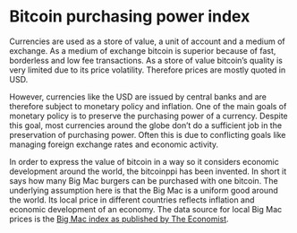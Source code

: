 <div class="page-header">
  <h1>Bitcoin purchasing power index</h1>
</div>

Currencies are used as a store of value, a unit of account and a medium of exchange.
As a medium of exchange bitcoin is superior because of fast, borderless and low fee transactions.
As a store of value bitcoin’s quality is very limited due to its price volatility.
Therefore prices are mostly quoted in USD.

However, currencies like the USD are issued by central banks and are therefore subject to monetary policy and inflation.
One of the main goals of monetary policy is to preserve the purchasing power of a currency.
Despite this goal, most currencies around the globe don’t do a sufficient job in the preservation of purchasing power.
Often this is due to conflicting goals like managing foreign exchange rates and economic activity.

In order to express the value of bitcoin in a way so it considers economic development around the world,
the bitcoinppi has been invented.
In short it says how many Big Mac burgers can be purchased with one bitcoin.
The underlying assumption here is that the Big Mac is a uniform good around the world.
Its local price in different countries reflects inflation and economic development of an economy.
The data source for local Big Mac prices is the [Big Mac index as published by The Economist](http://www.economist.com/content/big-mac-index).

